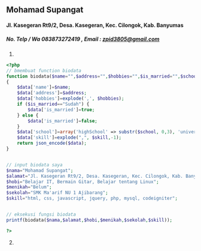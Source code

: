 ## Mohamad Supangat
#### Jl. Kasegeran Rt9/2, Desa. Kasegeran, Kec. Cilongok, Kab. Banyumas 
##### No. Telp / Wa 083873272419 , Email : zpid3805@gmail.com
1.

```php
<?php
// bmembuat function biodata
function biodata($name="",$address="",$hobbies="",$is_married="",$school="",$skill="")
{
	$data['name']=$name;
	$data['address']=$address;
	$data['hobbies']=explode(',', $hobbies);
	if ($is_married=="Sudah") {
		$data['is_married']=true;
	} else {
		$data['is_married']=false;
	}
	$data['school']=array('highSchool' => substr($school, 0,3), 'university' => $school );
	$data['skill']=explode(",", $skill,-1);
	return json_encode($data);
}


// input biodata saya
$nama="Mohamad Supangat";
$alamat="Jl. Kasegeran Rt9/2, Desa. Kasegeran, Kec. Cilongok, Kab. Banyumas";
$hobi="Belajar IT, Bermain Gitar, Belajar tentang Linux";
$menikah="Belum";
$sekolah="SMK Ma'arif NU 1 Ajibarang";
$skill="html, css, javascript, jquery, php, mysql, codeigniter";


// eksekusi fungsi biodata
printf(biodata($nama,$alamat,$hobi,$menikah,$sekolah,$skill));

?>
```
2. 
